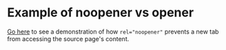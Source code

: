 # Example of noopener vs opener
[Go here](https://tonyflo.github.io/noopener-example/) to see a demonstration of how <code>rel="noopener"</code> prevents a new tab from accessing the source page's content.
